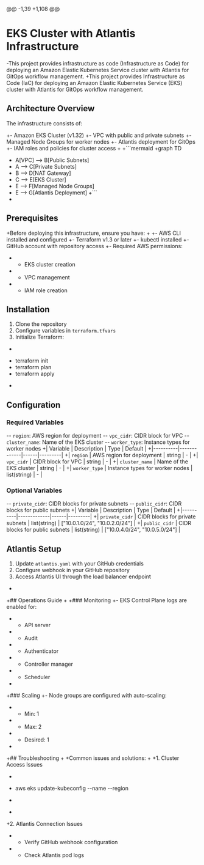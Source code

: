 @@ -1,39 +1,108 @@
 # EKS Cluster with Atlantis Infrastructure
 
-This project provides infrastructure as code (Infrastructure as Code) for deploying an Amazon Elastic Kubernetes Service cluster with Atlantis for GitOps workflow management.
+This project provides Infrastructure as Code (IaC) for deploying an Amazon Elastic Kubernetes Service (EKS) cluster with Atlantis for GitOps workflow management.
 
 ## Architecture Overview
 
 The infrastructure consists of:
 
+- Amazon EKS Cluster (v1.32)
+- VPC with public and private subnets
+- Managed Node Groups for worker nodes
+- Atlantis deployment for GitOps
+- IAM roles and policies for cluster access
+
+```mermaid
+graph TD
+    A[VPC] --> B[Public Subnets]
+    A --> C[Private Subnets]
+    B --> D[NAT Gateway]
+    C --> E[EKS Cluster]
+    E --> F[Managed Node Groups]
+    E --> G[Atlantis Deployment]
+```
+
 ## Prerequisites
 
+Before deploying this infrastructure, ensure you have:
+
+- AWS CLI installed and configured
+- Terraform v1.3 or later
+- kubectl installed
+- GitHub account with repository access
+- Required AWS permissions:
+  - EKS cluster creation
+  - VPC management
+  - IAM role creation
 
 ## Installation
 
 1. Clone the repository
 2. Configure variables in `terraform.tfvars`
 3. Initialize Terraform:
+   ```bash
+   terraform init
+   terraform plan
+   terraform apply
+   ```
 
 ## Configuration
 
 ### Required Variables
-- `region`: AWS region for deployment
-- `vpc_cidr`: CIDR block for VPC
-- `cluster_name`: Name of the EKS cluster
-- `worker_type`: Instance types for worker nodes
+| Variable | Description | Type | Default |
+|----------|-------------|------|---------|
+| `region` | AWS region for deployment | string | - |
+| `vpc_cidr` | CIDR block for VPC | string | - |
+| `cluster_name` | Name of the EKS cluster | string | - |
+| `worker_type` | Instance types for worker nodes | list(string) | - |
 
 ### Optional Variables
-- `private_cidr`: CIDR blocks for private subnets
-- `public_cidr`: CIDR blocks for public subnets
+| Variable | Description | Type | Default |
+|----------|-------------|------|---------|
+| `private_cidr` | CIDR blocks for private subnets | list(string) | ["10.0.1.0/24", "10.0.2.0/24"] |
+| `public_cidr` | CIDR blocks for public subnets | list(string) | ["10.0.4.0/24", "10.0.5.0/24"] |
 
 ## Atlantis Setup
 
 1. Update `atlantis.yaml` with your GitHub credentials
 2. Configure webhook in your GitHub repository
 3. Access Atlantis UI through the load balancer endpoint
+
+## Operations Guide
+
+### Monitoring
+- EKS Control Plane logs are enabled for:
+  - API server
+  - Audit
+  - Authenticator
+  - Controller manager
+  - Scheduler
+
+### Scaling
+- Node groups are configured with auto-scaling:
+  - Min: 1
+  - Max: 2
+  - Desired: 1
+
+## Troubleshooting
+
+Common issues and solutions:
+
+1. Cluster Access Issues
+   ```bash
+   aws eks update-kubeconfig --name <cluster-name> --region <region>
+   ```
+
+2. Atlantis Connection Issues
+   - Verify GitHub webhook configuration
+   - Check Atlantis pod logs